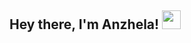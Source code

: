  <h2>
    Hey there, I'm Anzhela!
  <img src="https://media.giphy.com/media/hvRJCLFzcasrR4ia7z/giphy.gif" width="30px"/>
  </h2>
